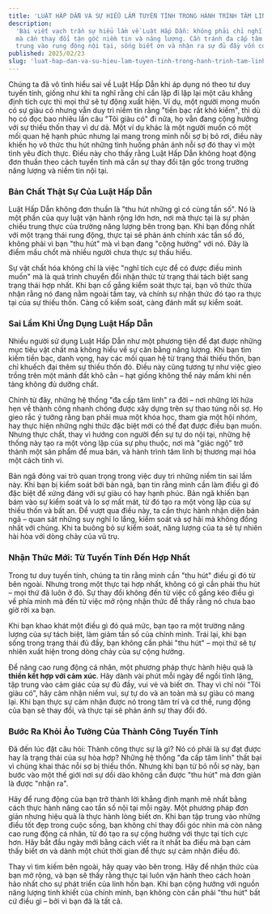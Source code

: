 ```yaml
---
title: 'LUẬT HẤP DẪN VÀ SỰ HIỂU LẦM TUYẾN TÍNH TRONG HÀNH TRÌNH TÂM LINH'
description:
  'Bài viết vạch trần sự hiểu lầm về Luật Hấp Dẫn: không phải chỉ nghĩ tích cực,
  mà cần thay đổi tận gốc niềm tin và năng lượng. Cần tránh đa cấp tâm linh, tập
  trung vào rung động nội tại, sống biết ơn và nhận ra sự đủ đầy vốn có.'
published: 2025/02/23
slug: 'luat-hap-dan-va-su-hieu-lam-tuyen-tinh-trong-hanh-trinh-tam-linh'
---
```


Chúng ta đã vô tình hiểu sai về Luật Hấp Dẫn khi áp dụng nó theo tư duy tuyến
tính, giống như khi ta nghĩ rằng chỉ cần lặp đi lặp lại một câu khẳng định tích
cực thì mọi thứ sẽ tự động xuất hiện. Ví dụ, một người mong muốn có sự giàu có
nhưng vẫn duy trì niềm tin rằng "tiền bạc rất khó kiếm", thì dù họ có đọc bao
nhiêu lần câu "Tôi giàu có" đi nữa, họ vẫn đang cộng hưởng với sự thiếu thốn
thay vì dư dả. Một ví dụ khác là một người muốn có một mối quan hệ hạnh phúc
nhưng lại mang trong mình nỗi sợ bị bỏ rơi, điều này khiến họ vô thức thu hút
những tình huống phản ánh nỗi sợ đó thay vì một tình yêu đích thực. Điều này cho
thấy rằng Luật Hấp Dẫn không hoạt động đơn thuần theo cách tuyến tính mà cần sự
thay đổi tận gốc trong trường năng lượng và niềm tin nội tại.

### **Bản Chất Thật Sự Của Luật Hấp Dẫn**

Luật Hấp Dẫn không đơn thuần là "thu hút những gì có cùng tần số". Nó là một
phần của quy luật vận hành rộng lớn hơn, nơi mà thực tại là sự phản chiếu trung
thực của trường năng lượng bên trong bạn. Khi bạn đồng nhất với một trạng thái
rung động, thực tại sẽ phản ánh chính xác tần số đó, không phải vì bạn "thu hút"
mà vì bạn đang "cộng hưởng" với nó. Đây là điểm mấu chốt mà nhiều người chưa
thực sự thấu hiểu.

Sự vật chất hóa không chỉ là việc "nghĩ tích cực để có được điều mình muốn" mà
là quá trình chuyển đổi nhận thức từ trạng thái tách biệt sang trạng thái hợp
nhất. Khi bạn cố gắng kiểm soát thực tại, bạn vô thức thừa nhận rằng nó đang nằm
ngoài tầm tay, và chính sự nhận thức đó tạo ra thực tại của sự thiếu thốn. Càng
cố kiểm soát, càng đánh mất sự kiểm soát.

### **Sai Lầm Khi Ứng Dụng Luật Hấp Dẫn**

Nhiều người sử dụng Luật Hấp Dẫn như một phương tiện để đạt được những mục tiêu
vật chất mà không hiểu về sự cân bằng năng lượng. Khi bạn tìm kiếm tiền bạc,
danh vọng, hay các mối quan hệ từ trạng thái thiếu thốn, bạn chỉ khuếch đại thêm
sự thiếu thốn đó. Điều này cũng tương tự như việc gieo trồng trên một mảnh đất
khô cằn – hạt giống không thể nảy mầm khi nền tảng không đủ dưỡng chất.

Chính từ đây, những hệ thống "đa cấp tâm linh" ra đời – nơi những lời hứa hẹn về
thành công nhanh chóng được xây dựng trên sự thao túng nỗi sợ. Họ gieo rắc ý
tưởng rằng bạn phải mua một khóa học, tham gia một hội nhóm, hay thực hiện những
nghi thức đặc biệt mới có thể đạt được điều bạn muốn. Nhưng thực chất, thay vì
hướng con người đến sự tự do nội tại, những hệ thống này tạo ra một vòng lặp của
sự phụ thuộc, nơi mà "giác ngộ" trở thành một sản phẩm để mua bán, và hành trình
tâm linh bị thương mại hóa một cách tinh vi.

Bản ngã đóng vai trò quan trọng trong việc duy trì những niềm tin sai lầm này.
Khi bạn bị kiểm soát bởi bản ngã, bạn tin rằng mình cần làm điều gì đó đặc biệt
để xứng đáng với sự giàu có hay hạnh phúc. Bản ngã khiến bạn bám vào sự kiểm
soát và lo sợ mất mát, từ đó tạo ra một vòng lặp của sự thiếu thốn và bất an. Để
vượt qua điều này, ta cần thực hành nhận diện bản ngã – quan sát những suy nghĩ
lo lắng, kiểm soát và sợ hãi mà không đồng nhất với chúng. Khi ta buông bỏ sự
kiểm soát, năng lượng của ta sẽ tự nhiên hài hòa với dòng chảy của vũ trụ.

### **Nhận Thức Mới: Từ Tuyến Tính Đến Hợp Nhất**

Trong tư duy tuyến tính, chúng ta tin rằng mình cần "thu hút" điều gì đó từ bên
ngoài. Nhưng trong một thực tại hợp nhất, không có gì cần phải thu hút – mọi thứ
đã luôn ở đó. Sự thay đổi không đến từ việc cố gắng kéo điều gì về phía mình mà
đến từ việc mở rộng nhận thức để thấy rằng nó chưa bao giờ rời xa bạn.

Khi bạn khao khát một điều gì đó quá mức, bạn tạo ra một trường năng lượng của
sự tách biệt, làm giảm tần số của chính mình. Trái lại, khi bạn sống trong trạng
thái đủ đầy, bạn không cần phải "thu hút" – mọi thứ sẽ tự nhiên xuất hiện trong
dòng chảy của sự cộng hưởng.

Để nâng cao rung động cá nhân, một phương pháp thực hành hiệu quả là **thiền kết
hợp với cảm xúc**. Hãy dành vài phút mỗi ngày để ngồi tĩnh lặng, tập trung vào
cảm giác của sự đủ đầy, vui vẻ và biết ơn. Thay vì chỉ nói "Tôi giàu có", hãy
cảm nhận niềm vui, sự tự do và an toàn mà sự giàu có mang lại. Khi bạn thực sự
cảm nhận được nó trong tâm trí và cơ thể, rung động của bạn sẽ thay đổi, và thực
tại sẽ phản ánh sự thay đổi đó.

### **Bước Ra Khỏi Ảo Tưởng Của Thành Công Tuyến Tính**

Đã đến lúc đặt câu hỏi: Thành công thực sự là gì? Nó có phải là sự đạt được hay
là trạng thái của sự hòa hợp? Những hệ thống "đa cấp tâm linh" thất bại vì chúng
khai thác nỗi sợ bị thiếu thốn. Nhưng khi bạn từ bỏ nỗi sợ này, bạn bước vào một
thế giới nơi sự dồi dào không cần được "thu hút" mà đơn giản là được "nhận ra".

Hãy để rung động của bạn trở thành lời khẳng định mạnh mẽ nhất bằng cách thực
hành nâng cao tần số nội tại mỗi ngày. Một phương pháp đơn giản nhưng hiệu quả
là thực hành lòng biết ơn. Khi bạn tập trung vào những điều tốt đẹp trong cuộc
sống, bạn không chỉ thay đổi góc nhìn mà còn nâng cao rung động cá nhân, từ đó
tạo ra sự cộng hưởng với thực tại tích cực hơn. Hãy bắt đầu ngày mới bằng cách
viết ra ít nhất ba điều mà bạn cảm thấy biết ơn và dành một chút thời gian để
thực sự cảm nhận điều đó.

Thay vì tìm kiếm bên ngoài, hãy quay vào bên trong. Hãy để nhận thức của bạn mở
rộng, và bạn sẽ thấy rằng thực tại luôn vận hành theo cách hoàn hảo nhất cho sự
phát triển của linh hồn bạn. Khi bạn cộng hưởng với nguồn năng lượng tinh khiết
của chính mình, bạn không còn cần phải "thu hút" bất cứ điều gì – bởi vì bạn đã
là tất cả.
